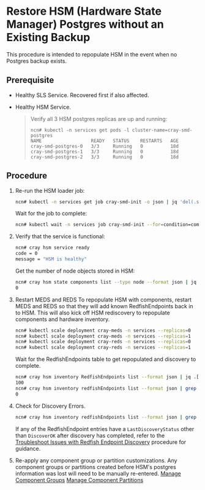 # Restore HSM (Hardware State Manager) Postgres without an Existing Backup

This procedure is intended to repopulate HSM in the event when no Postgres backup exists.

## Prerequisite

- Healthy SLS Service. Recovered first if also affected.

- Healthy HSM Service.
    > Verify all 3 HSM postgres replicas are up and running:
    > ```
    > ncn# kubectl -n services get pods -l cluster-name=cray-smd-postgres
    > NAME                  READY   STATUS    RESTARTS   AGE
    > cray-smd-postgres-0   3/3     Running   0          18d
    > cray-smd-postgres-1   3/3     Running   0          18d
    > cray-smd-postgres-2   3/3     Running   0          18d
    > ```

## Procedure

1. Re-run the HSM loader job:
    ```bash
    ncn# kubectl -n services get job cray-smd-init -o json | jq 'del(.spec.selector)' | jq 'del(.spec.template.metadata.labels."controller-uid")' | kubectl replace --force -f -
    ```

    Wait for the job to complete:
    ```bash
    ncn# kubectl wait -n services job cray-smd-init --for=condition=complete --timeout=5m
    ```

2. Verify that the service is functional:
    ```bash
    ncn# cray hsm service ready
    code = 0
    message = "HSM is healthy"
    ```

    Get the number of node objects stored in HSM:
    ```bash
    ncn# cray hsm state components list --type node --format json | jq .[].ID | wc -l
    0
    ```

3. Restart MEDS and REDS
    To repopulate HSM with components, restart MEDS and REDS so that they will add known RedfishEndpoints back in to HSM. This will also kick off HSM rediscovery to repopulate components and hardware inventory.
    ```bash
    ncn# kubectl scale deployment cray-meds -n services --replicas=0
    ncn# kubectl scale deployment cray-meds -n services --replicas=1
    ncn# kubectl scale deployment cray-reds -n services --replicas=0
    ncn# kubectl scale deployment cray-reds -n services --replicas=1
    ```

    Wait for the RedfishEndpoints table to get repopulated and discovery to complete.
    ```bash
    ncn# cray hsm inventory RedfishEndpoints list --format json | jq .[].ID | wc -l
    100
    ncn# cray hsm inventory redfishEndpoints list --format json | grep -c "DiscoveryStarted"
    0
    ```

4. Check for Discovery Errors.
    ```bash
    ncn# cray hsm inventory redfishEndpoints list --format json | grep LastDiscoveryStatus | grep -v -c "DiscoverOK"
    ```
    If any of the RedfishEndpoint entries have a `LastDiscoveryStatus` other than `DiscoverOK` after discovery has completed, refer to the [Troubleshoot Issues with Redfish Endpoint Discovery](../node_management/Troubleshoot_Issues_with_Redfish_Endpoint_Discovery.md) procedure for guidance.

5. Re-apply any component group or partition customizations.
    Any component groups or partitions created before HSM's postgres information was lost will need to be manually re-entered.
    [Manage Component Groups](Manage_Component_Groups.md)
    [Manage Component Partitions](Manage_Component_Partitions.md)
